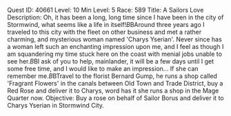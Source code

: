 Quest ID: 40661
Level: 10
Min Level: 5
Race: 589
Title: A Sailors Love
Description: Oh, it has been a long, long time since I have been in the city of Stormwind, what seems like a life in itself!$B$BAround three years ago I traveled to this city with the fleet on other business and met a rather charming, and mysterious woman named 'Charys Yserian'. Never since has a woman left such an enchanting impression upon me, and I feel as though I am squandering my time stuck here on the coast with menial jobs unable to see her.$B$BI ask of you to help, mainlander, it will be a few days until I get some free time, and I would like to make an impression... If she can remember me.$B$BTravel to the florist Bernard Gump, he runs a shop called 'Fragrant Flowers' in the canals between Old Town and Trade District, buy a Red Rose and deliver it to Charys, word has it she runs a shop in the Mage Quarter now.
Objective: Buy a rose on behalf of Sailor Borus and deliver it to Charys Yserian in Stormwind City.
